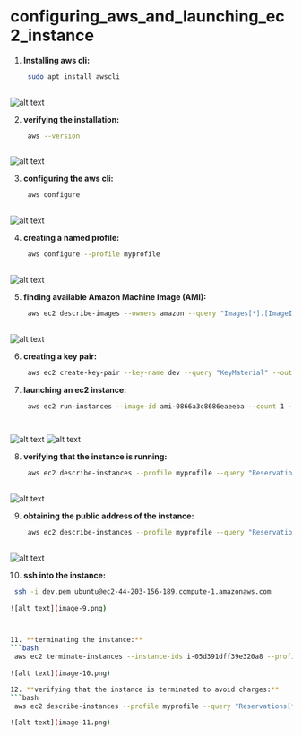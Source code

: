 # configuring_aws_and_launching_ec2_instance

1. **Installing aws cli:**
   ```bash
    sudo apt install awscli
    
![alt text](image.png)

2. **verifying the installation:**
   ```bash
    aws --version
    
![alt text](image-1.png)


3. **configuring the aws cli:**
   ```bash
    aws configure
    
![alt text](image-2.png)


4. **creating a named profile:**
   ```bash
    aws configure --profile myprofile
    
![alt text](image-3.png)

5. **finding available Amazon Machine Image (AMI):**
   ```bash
    aws ec2 describe-images --owners amazon --query "Images[*].[ImageId,Name]" --output table
    
![alt text](image-4.png)

6. **creating a key pair:**
   ```bash
    aws ec2 create-key-pair --key-name dev --query "KeyMaterial" --output text --profile myprofile > dev.pem


7. **launching an ec2 instance:**
   ```bash
    aws ec2 run-instances --image-id ami-0866a3c8686eaeeba --count 1 --instance-type t2.micro --key-name dev --profile myprofile

    
![alt text](image-5.png)
![alt text](image-6.png)

8. **verifying that the instance is running:**
   ```bash 
    aws ec2 describe-instances --profile myprofile --query "Reservations[*].Instances[*].[InstanceId,State.Name]" --output table
    
![alt text](image-7.png)

9. **obtaining the public address of the instance:**
   ```bash 
    aws ec2 describe-instances --profile myprofile --query "Reservations[*].Instances[*].[PublicIpAddress]" --output table
    
![alt text](image-8.png)

10. **ssh into the instance:**
   ```bash 
    ssh -i dev.pem ubuntu@ec2-44-203-156-189.compute-1.amazonaws.com
    
![alt text](image-9.png)



11. **terminating the instance:**
   ```bash 
    aws ec2 terminate-instances --instance-ids i-05d391dff39e320a8 --profile myprofile
    
![alt text](image-10.png)

12. **verifying that the instance is terminated to avoid charges:**
   ```bash 
    aws ec2 describe-instances --profile myprofile --query "Reservations[*].Instances[*].[InstanceId,State.Name]" --output table
    
![alt text](image-11.png)
